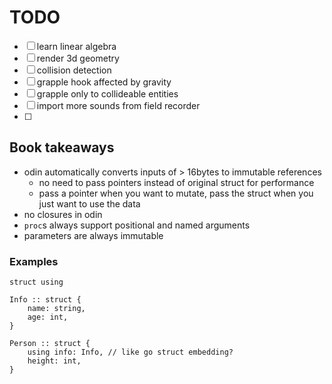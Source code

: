 # TODO

- [ ] learn linear algebra
- [ ] render 3d geometry
- [ ] collision detection
- [ ] grapple hook affected by gravity
- [ ] grapple only to collideable entities
- [ ] import more sounds from field recorder
- [ ] 

## Book takeaways

- odin automatically converts inputs of > 16bytes to immutable references
    - no need to pass pointers instead of original struct for performance
    - pass a pointer when you want to mutate, pass the struct when you just want to use the data
- no closures in odin
- `proc`s always support positional and named arguments
- parameters are always immutable

### Examples

`struct using`

```odin
Info :: struct {
    name: string,
    age: int,
}

Person :: struct {
    using info: Info, // like go struct embedding?
    height: int,
}
```
